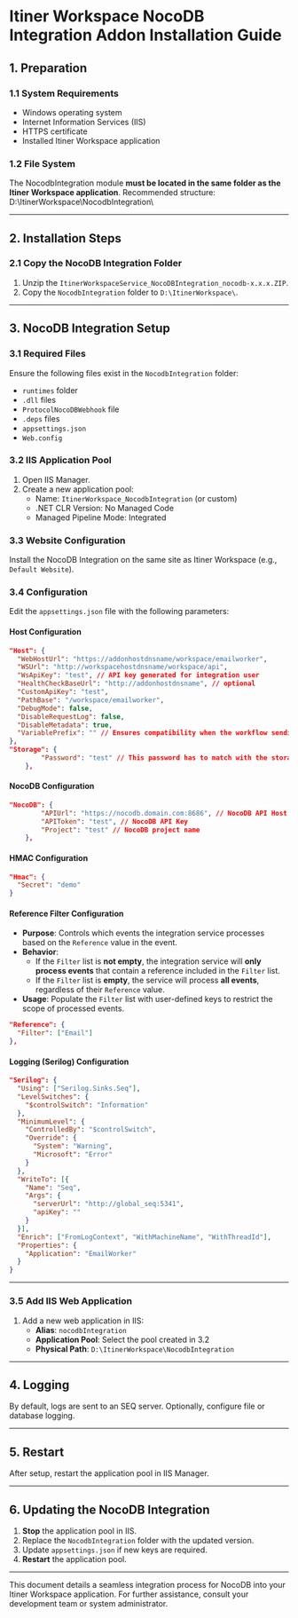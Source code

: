 # Itiner Workspace NocoDB Integration Addon Installation Guide

## 1. Preparation

### 1.1 System Requirements
- Windows operating system
- Internet Information Services (IIS)
- HTTPS certificate
- Installed Itiner Workspace application

### 1.2 File System
The NocodbIntegration module **must be located in the same folder as the Itiner Workspace application**. 
Recommended structure:
D:\ItinerWorkspace\NocodbIntegration\

---

## 2. Installation Steps

### 2.1 Copy the NocoDB Integration Folder
1. Unzip the `ItinerWorkspaceService_NocoDBIntegration_nocodb-x.x.x.ZIP`.
2. Copy the `NocodbIntegration` folder to `D:\ItinerWorkspace\`.

---

## 3. NocoDB Integration Setup

### 3.1 Required Files
Ensure the following files exist in the `NocodbIntegration` folder:
- `runtimes` folder
- `.dll` files
- `ProtocolNocoDBWebhook` file
- `.deps` files
- `appsettings.json`
- `Web.config`

### 3.2 IIS Application Pool
1. Open IIS Manager.
2. Create a new application pool:
   - Name: `ItinerWorkspace_NocodbIntegration` (or custom)
   - .NET CLR Version: No Managed Code
   - Managed Pipeline Mode: Integrated

### 3.3 Website Configuration
Install the NocoDB Integration on the same site as Itiner Workspace (e.g., `Default Website`).

### 3.4 Configuration
Edit the `appsettings.json` file with the following parameters:

#### Host Configuration
```json
"Host": {
  "WebHostUrl": "https://addonhostdnsname/workspace/emailworker",
  "WSUrl": "http://workspacehostdnsname/workspace/api",
  "WsApiKey": "test", // API key generated for integration user
  "HealthCheckBaseUrl": "http://addonhostdnsname", // optional
  "CustomApiKey": "test",
  "PathBase": "/workspace/emailworker",
  "DebugMode": false,
  "DisableRequestLog": false,
  "DisableMetadata": true,
  "VariablePrefix": "" // Ensures compatibility when the workflow sending events to the integration service is an embedded workflow and uses prefixed variable names.
},
"Storage": {
        "Password": "test" // This password has to match with the storage.password value in the Workspace appsettings.json
    },
```
#### NocoDB Configuration

```json
"NocoDB": {
		"APIUrl": "https://nocodb.domain.com:8686", // NocoDB API Host
		"APIToken": "test", // NocoDB API Key
		"Project": "test" // NocoDB project name
	},
```

#### HMAC Configuration
```json
"Hmac": {
  "Secret": "demo"
}
```

#### Reference Filter Configuration
- **Purpose**: Controls which events the integration service processes based on the `Reference` value in the event.
- **Behavior**:
  - If the `Filter` list is **not empty**, the integration service will **only process events** that contain a reference included in the `Filter` list.
  - If the `Filter` list is **empty**, the service will process **all events**, regardless of their `Reference` value.
- **Usage**: Populate the `Filter` list with user-defined keys to restrict the scope of processed events.

```json
"Reference": {
  "Filter": ["Email"]
},
```

#### Logging (Serilog) Configuration
```json
"Serilog": {
  "Using": ["Serilog.Sinks.Seq"],
  "LevelSwitches": {
    "$controlSwitch": "Information"
  },
  "MinimumLevel": {
    "ControlledBy": "$controlSwitch",
    "Override": {
      "System": "Warning",
      "Microsoft": "Error"
    }
  },
  "WriteTo": [{
    "Name": "Seq",
    "Args": {
      "serverUrl": "http://global_seq:5341",
      "apiKey": ""
    }
  }],
  "Enrich": ["FromLogContext", "WithMachineName", "WithThreadId"],
  "Properties": {
    "Application": "EmailWorker"
  }
}
```
---

### 3.5 Add IIS Web Application
1. Add a new web application in IIS:
   - **Alias**: `nocodbIntegration`
   - **Application Pool**: Select the pool created in 3.2
   - **Physical Path**: `D:\ItinerWorkspace\NocodbIntegration`

---

## 4. Logging
By default, logs are sent to an SEQ server. Optionally, configure file or database logging.

---

## 5. Restart
After setup, restart the application pool in IIS Manager.

---

## 6. Updating the NocoDB Integration
1. **Stop** the application pool in IIS.
2. Replace the `NocodbIntegration` folder with the updated version.
3. Update `appsettings.json` if new keys are required.
4. **Restart** the application pool.

---

This document details a seamless integration process for NocoDB into your Itiner Workspace application. For further assistance, consult your development team or system administrator.
